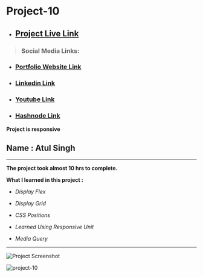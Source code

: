 # Project-10

- ## [Project Live Link](https://ineuron-live-classs-project-10.netlify.app/)
> ### Social Media Links:

- ### [Portfolio Website Link](https://www.findcoder.io/u/atulsinghatul)
- ### [Linkedin Link](https://www.linkedin.com/in/atul-singh-082529249/)
- ### [Youtube Link](https://www.youtube.com/channel/UCBNc9Vs9mAFxnAKjzWRqDFQ)
- ### [Hashnode Link](https://atulsinghatul.hashnode.dev/)

**Project is responsive**

## Name : Atul Singh

---

**The project took almost 10 hrs to complete.**

**What I learned in this project :**

- _Display Flex_
- _Display Grid_

- _CSS Positions_
- _Learned Using Responsive Unit_
- _Media Query_

---

![Project Screenshot](https://img.shields.io/badge/LiveClass-Project--10-darkblue)

![project-10](https://user-images.githubusercontent.com/112545072/211222790-3f03a03f-9391-4b99-b0c4-09ea123851af.png)
